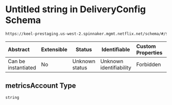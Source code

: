 # Untitled string in DeliveryConfig Schema

```txt
https://keel-prestaging.us-west-2.spinnaker.mgmt.netflix.net/schema/#/$defs/CanaryConstraint/properties/metricsAccount
```




| Abstract            | Extensible | Status         | Identifiable            | Custom Properties | Additional Properties | Access Restrictions | Defined In                                                    |
| :------------------ | ---------- | -------------- | ----------------------- | :---------------- | --------------------- | ------------------- | ------------------------------------------------------------- |
| Can be instantiated | No         | Unknown status | Unknown identifiability | Forbidden         | Allowed               | none                | [keel.schema.json\*](keel.schema.json "open original schema") |

## metricsAccount Type

`string`

